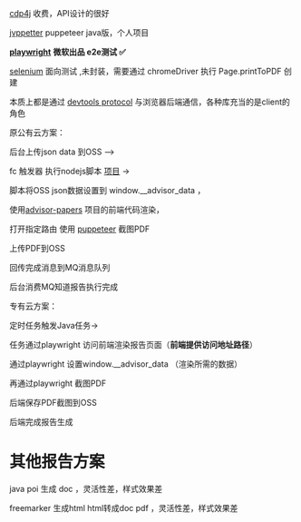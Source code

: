   

  

[cdp4j](https://github.com/webfolderio/cdp4j) 收费，API设计的很好

  

[jvppetter](https://github.com/fanyong920/jvppeteer) puppeteer java版，个人项目

  

[**playwright**](https://playwright.dev/java/docs/api/class-page#page-pdf) **微软出品 e2e测试 ✅**

  

[selenium](https://stackoverflow.com/questions/47729046/generate-pdf-with-selenium-chrome-driver) 面向测试 ,未封装，需要通过 chromeDriver 执行 Page.printToPDF 创建

  

本质上都是通过 [devtools protocol](https://chromedevtools.github.io/devtools-protocol/tot/Page/#method-printToPDF) 与浏览器后端通信，各种库充当的是client的角色

原公有云方案：

后台上传json data 到OSS -->

fc 触发器 执行nodejs脚本 [项目](https://code.aone.alibaba-inc.com/middleware-asp/advisor-fc-pre) ->

脚本将OSS json数据设置到 window.__advisor_data ，

使用[advisor-papers](https://code.aone.alibaba-inc.com/advisor/advisor-papers) 项目的前端代码渲染，

打开指定路由 使用 [puppeteer](https://github.com/puppeteer/puppeteer) 截图PDF

上传PDF到OSS

回传完成消息到MQ消息队列

后台消费MQ知道报告执行完成

专有云方案：

定时任务触发Java任务->

任务通过playwright 访问前端渲染报告页面（**前端提供访问地址路径**）

通过playwright 设置window.__advisor_data （渲染所需的数据）

再通过playwright 截图PDF

后端保存PDF截图到OSS

后端完成报告生成




# 其他报告方案

java poi 生成 doc  ，灵活性差，样式效果差

freemarker 生成html  html转成doc  pdf ，灵活性差，样式效果差



